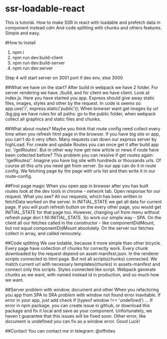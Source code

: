 # ssr-loadable-react
This is tutorial. How to make SSR in react with loadable and prefetch data in component instead cdm
And code splitting with chunks and others features. Simple and easy. 

#How to install
1. npm i
2. npm run dev:build-client
3. npm run dev:build-server
4. npm run dev:server

Step 4 will start server on 3001 port if dev env, else 3000

##What we have on the start?
After build in webpack we have 2 folder. For server rendering we have ./build, and for client we have client.
Look at index.js. Here you have started you app. Express should give away static files, images, styles and other by the request.
In code is seems so: app.use('/', express.static('public')); When browser want get images by url /bg.jpg we have rules for all
paths: go to the public folder, when webpack collect all graphics and static files and chunks. 

##What about routes?
Maybe you think that route config need collect every time when you refresh html page in the browser. If you have big
site or app, you can't do it very often. Many requests can down our express server by highLoad. For create and update 
Routes you can once get it after build app so: '/getRoutes'. But in other way how get new
article or news if route have been collected before? This problem you can resolve if get routes again: '/getRoutes/'.
Imagine you have big site with hundreds or thousands urls. Of course all this urls you need get from server. So our app
can do it in route config. We fetching page by the page with urls list and then write it in our route-config. 

##First page magic
When you open app in browser after you has built routes look at the dev tools in chrome - network tab. Open response for our request.
What you see? All our requests, which has been written in fetchData worked on the server. In INITIAL_STATE we get all data for 
current page. If you will push refresh button on the every other page, you would get INITIAL_STATE for that page too. 
However, changing url from menu without refresh page don`t fill INITIAL_STATE. So work our simple way - SPA. On the client 
all our fetches called in the constructor - like componentDidMount, but not equal componentDidMount absolutely. On the 
server our fetches collect in array, and called remoutely.

##Code splitting
We use lodable, because it more simple than other bicycle. Every page have collection of chunks for correctly work. Every
chunk downloaded by the request depend on asset-manifest.json. In the renderer scripts connected to html page. But not all
scripts(chunks) connected. We match current url with necessary templates(chunks) in assets-manifest and connect only this scripts.
Styles connected like script. Webpack generate chunks as we want, with named instead id in production, and so much how we want.

##Server problem with window, document and other
When you refactoring you app from SPA to SRA problem with window not found error inavitable. If error in your app, just add check
if (typeof window !== 'undefined') ... If error in npm package, you can create issue in github, or download this package
and fix it local and save as your component. Unfortunately, we haven`t guarantee that this issues will be fixed soon.
Other error, like document is undefined you can fix as a window error. Good Luck! 

##Contact
You can contact me in telegram: @offnites
